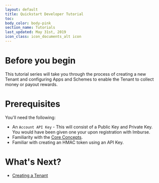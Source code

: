 ```yaml
---
layout: default
title: Quickstart Developer Tutorial
toc:
body_color: body-pink
section_name: Tutorials
last_updated: May 31st, 2019
icon_class: icon_documents_alt icon
---
```

# Before you begin
This tutorial series will take you through the process of creating a new Tenant and configuring Apps and Schemes to enable the Tenant to collect money or payout rewards.

# Prerequisites
You'll need the following:

- An `Account API Key` - This will consist of a Public Key and Private Key. You would have been given one your upon registration with Imburse.
- Familiarity with the [Core Concepts](/pages/guides/core-concepts).
- Familiar with creating an HMAC token using an API Key.

# What's Next?
- [Creating a Tenant](/pages/tutorials/creating-a-tenant)
